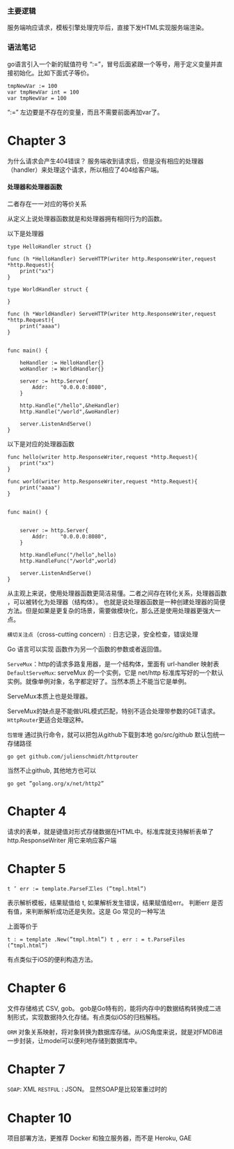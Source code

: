 ### 主要逻辑
服务端响应请求，模板引擎处理完毕后，直接下发HTML实现服务端渲染。

### 语法笔记
go语言引入一个新的赋值符号 “:=”，冒号后面紧跟一个等号，用于定义变量并直接初始化。比如下面式子等价。

```
tmpNewVar := 100
var tmpNewVar int = 100
var tmpNewVar = 100
```
“:=” 左边要是不存在的变量，而且不需要前面再加var了。



# Chapter 3
为什么请求会产生404错误？  服务端收到请求后，但是没有相应的处理器（handler）来处理这个请求，所以相应了404给客户端。

#### 处理器和处理器函数
二者存在一一对应的等价关系

从定义上说处理器函数就是和处理器拥有相同行为的函数。


以下是处理器
```
type HelloHandler struct {}

func (h *HelloHandler) ServeHTTP(writer http.ResponseWriter,request *http.Request){
	print("xx")
}

type WorldHandler struct {

}

func (h *WorldHandler) ServeHTTP(writer http.ResponseWriter,request *http.Request){
	print("aaaa")
}


func main() {

	heHandler := HelloHandler{}
	woHandler := WorldHandler{}

	server := http.Server{
		Addr:    "0.0.0.0:8080",
	}

	http.Handle("/hello",&heHandler)
	http.Handle("/world",&woHandler)

	server.ListenAndServe()
}

```

以下是对应的处理器函数

```
func hello(writer http.ResponseWriter,request *http.Request){
	print("xx")
}

func world(writer http.ResponseWriter,request *http.Request){
	print("aaaa")
}


func main() {


	server := http.Server{
		Addr:    "0.0.0.0:8080",
	}

	http.HandleFunc("/hello",hello)
	http.HandleFunc("/world",world)

	server.ListenAndServe()
}

```

从主观上来说，使用处理器函数更简洁易懂。二者之间存在转化关系，处理器函数 ，可以被转化为处理器（结构体）。
也就是说处理器函数是一种创建处理器的简便方法。但是如果是更复杂的场景，需要做模块化，那么还是使用处理器更强大一点。

`横切关注点`（cross-cutting concern）: 日志记录，安全检查，错误处理

Go 语言可以实现 函数作为另一个函数的参数或者返回值。


`ServeMux`：http的请求多路复用器，是一个结构体，里面有 url-handler 映射表
`DefaultServeMux`: serveMux 的一个实例，它是 net/http 标准库写好的一个默认实例。就像单例对象，名字都定好了。当然本质上不能当它是单例。

ServeMux本质上也是处理器。

ServeMux的缺点是不能做URL模式匹配，特别不适合处理带参数的GET请求。`HttpRouter`更适合处理这种。

`包管理`
通过执行命令，就可以把包从github下载到本地 go/src/github 默认包统一存储路径
```
go get github.com/julienschmidt/httprouter
```
当然不止github, 其他地方也可以
```
go get ”golang.org/x/net/http2” 
```

# Chapter 4
请求的表单，就是键值对形式存储数据在HTML中。标准库就支持解析表单了
http.ResponseWriter 用它来响应客户端

# Chapter 5
```
t ’ err := template.ParseF工les (”tmpl.html”) 
```
表示解析模板，结果赋值给 t, 如果解析发生错误，结果赋值给err。 判断err 是否有值，来判断解析成功还是失败。这是 Go 常见的一种写法

上面等价于
```
t : = template .New(”tmpl.html”) t , err : = t.ParseFiles (”tmpl.html”) 

```

有点类似于iOS的便利构造方法。

# Chapter 6
文件存储格式  CSV,  gob。 
gob是Go特有的，能将内存中的数据结构转换成二进制形式，实现数据持久化存储。有点类似iOS的归档解档。

`ORM` 对象关系映射，将对象转换为数据库存储。从iOS角度来说，就是对FMDB进一步封装，让model可以便利地存储到数据库中。

# Chapter 7
`SOAP`: XML
`RESTFUL` : JSON。 显然SOAP是比较笨重过时的

# Chapter 10
项目部署方法，更推荐 Docker 和独立服务器，而不是 Heroku, GAE








